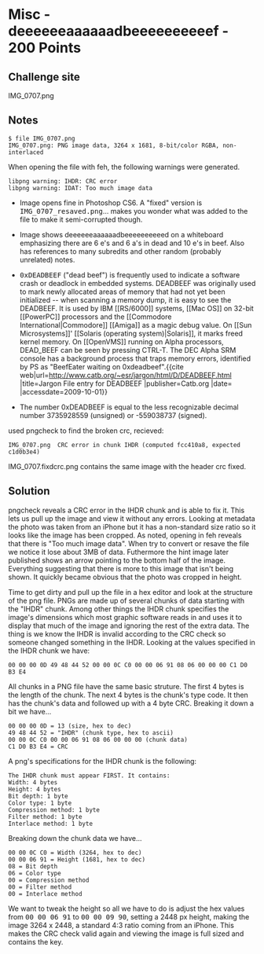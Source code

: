 # Misc - deeeeeeaaaaaadbeeeeeeeeeef - 200 Points

## Challenge site  

IMG_0707.png  

## Notes  

    $ file IMG_0707.png  
    IMG_0707.png: PNG image data, 3264 x 1681, 8-bit/color RGBA, non-interlaced  

When opening the file with feh, the following warnings were generated.

    libpng warning: IHDR: CRC error  
    libpng warning: IDAT: Too much image data  

* Image opens fine in Photoshop CS6. A "fixed" version is <tt>IMG_0707_resaved.png</tt>... makes you wonder what was added to the file to make it semi-corrupted though.

* Image shows deeeeeeaaaaaadbeeeeeeeeeed on a whiteboard emphasizing there are 6 e's and 6 a's in dead and 10 e's in beef.  Also has references to many subredits and other random (probably unrelated) notes.

* <tt>0xDEADBEEF</tt> ("dead beef") is frequently used to indicate a software crash or deadlock in embedded systems.  DEADBEEF was originally used to mark newly allocated areas of memory that had not yet been initialized -- when scanning a memory dump, it is easy to see the DEADBEEF.  It is used by IBM [[RS/6000]] systems, [[Mac OS]] on 32-bit [[PowerPC]] processors and the [[Commodore International|Commodore]] [[Amiga]] as a magic debug value. On [[Sun Microsystems]]' [[Solaris (operating system)|Solaris]], it marks freed kernel memory. On [[OpenVMS]] running on Alpha processors, DEAD_BEEF can be seen by pressing CTRL-T. The DEC Alpha SRM console has a background process that traps memory errors, identified by PS as "BeefEater waiting on 0xdeadbeef".<ref>{{cite web|url=http://www.catb.org/~esr/jargon/html/D/DEADBEEF.html |title=Jargon File entry for DEADBEEF |publisher=Catb.org |date= |accessdate=2009-10-01}}</ref>

* The number 0xDEADBEEF is equal to the less recognizable decimal number 3735928559 (unsigned) or -559038737 (signed).

used pngcheck to find the broken crc, recieved:

    IMG_0707.png  CRC error in chunk IHDR (computed fcc410a8, expected c1d0b3e4)

IMG_0707.fixdcrc.png contains the same image with the header crc fixed.

## Solution

pngcheck reveals a CRC error in the IHDR chunk and is able to fix it.  This lets us pull up the image and view it without any errors.  Looking at metadata the photo was taken from an iPhone but it has a non-standard size ratio so it looks like the image has been cropped.  As noted, opening in feh reveals that there is "Too much image data".  When try to convert or resave the file we notice it lose about 3MB of data.  Futhermore the hint image later published shows an arrow pointing to the bottom half of the image.  Everything suggesting that there is more to this image that isn't being shown.  It quickly became obvious that the photo was cropped in height.

Time to get dirty and pull up the file in a hex editor and look at the structure of the png file.  PNGs are made up of several chunks of data starting with the "IHDR" chunk.  Among other things the IHDR chunk specifies the image's dimensions which most graphic software reads in and uses it to display that much of the image and ignoring the rest of the extra data.  The thing is we know the IHDR is invalid according to the CRC check so someone changed something in the IHDR.  Looking at the values specified in the IHDR chunk we have:

	00 00 00 0D 49 48 44 52 00 00 0C C0 00 00 06 91 08 06 00 00 00 C1 D0 B3 E4

All chunks in a PNG file have the same basic struture.  The first 4 bytes is the length of the chunk.  The next 4 bytes is the chunk's type code.  It then has the chunk's data and followed up with a 4 byte CRC. Breaking it down a bit we have... 

	00 00 00 0D = 13 (size, hex to dec)
	49 48 44 52 = "IHDR" (chunk type, hex to ascii)
	00 00 0C C0 00 00 06 91 08 06 00 00 00 (chunk data)
	C1 D0 B3 E4 = CRC
 
A png's specifications for the IHDR chunk is the following:
 
	The IHDR chunk must appear FIRST. It contains:
	Width: 4 bytes
	Height: 4 bytes
	Bit depth: 1 byte
	Color type: 1 byte
	Compression method: 1 byte
	Filter method: 1 byte
	Interlace method: 1 byte
 
Breaking down the chunk data we have...
 
	00 00 0C C0 = Width (3264, hex to dec)
	00 00 06 91 = Height (1681, hex to dec)
	08 = Bit depth
	06 = Color type
	00 = Compression method
	00 = Filter method
	00 = Interlace method

We want to tweak the height so all we have to do is adjust the hex values from <tt>00 00 06 91</tt> to <tt>00 00 09 90</tt>, setting a 2448 px height, making the image 3264 x 2448, a standard 4:3 ratio coming from an iPhone.  This makes the CRC check valid again and viewing the image is full sized and contains the key.